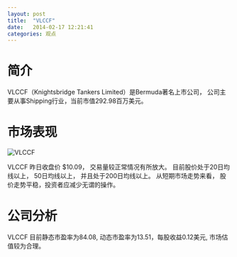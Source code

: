 ```yaml
---
layout: post
title:  "VLCCF"
date:   2014-02-17 12:21:41
categories: 观点
---
```


# 简介
VLCCF（Knightsbridge Tankers Limited）是Bermuda著名上市公司，
公司主要从事Shipping行业，当前市值292.98百万美元。

# 市场表现

![VLCCF](http://finviz.com/chart.ashx?t=VLCCF&ty=c&ta=1&p=d&s=l)

VLCCF 昨日收盘价 $10.09，
交易量较正常情况有所放大。
目前股价处于20日均线以上，
50日均线以上，
并且处于200日均线以上。
从短期市场走势来看，
股价走势平稳，投资者应减少无谓的操作。

# 公司分析
VLCCF 目前静态市盈率为84.08, 动态市盈率为13.51，每股收益0.12美元,
市场估值较为合理。
